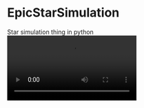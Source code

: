 # EpicStarSimulation
Star simulation thing in python<br>
<video loop><source type="video/mp4" src="https://i.imgur.com/YzBB2gY.mp4"></video>
